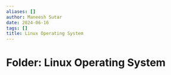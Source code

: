 ```yaml
---
aliases: []
author: Maneesh Sutar
date: 2024-06-16
tags: []
title: Linux Operating System
---
```


# Folder: Linux Operating System

